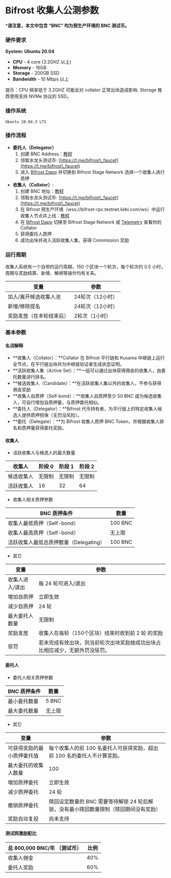 # Bifrost 收集人公测参数

\***请注意，本文中包含 “BNC” 均为预生产环境的 BNC 测试币。**

### 硬件要求

**System: Ubuntu 20.04**

* **CPU** - 4 core (3.2GHZ 以上)
* **Memory** - 16GB
* **Storage** - 200GB SSD
* **Bandwidth** - 10 Mbps 以上

提示：CPU 频率低于 3.2GHZ 可能会对 collator 正常出块造成影响. Storage 推荐使用支持 NVMe 协议的 SSD。

### 操作系统

`Ubuntu 20.04.3 LTS`

### 操作流程

* **委托人（Delegator）**
  1. 创建 BNC Address：[教程](https://wiki.bifrost.finance/v/zh/learn/create)
  2. 领取水龙头测试币: [https://t.me/bifrost\_faucet](https://t.me/bifrost\_faucet)
  3. 进入 [Bifrost Dapp](https://bifrost.app) 并切换到 Bifrost Stage Network 选择一个收集人进行质押
* **收集人（Collator）**:
  1. 创建 BNC 地址：[教程](https://wiki.bifrost.finance/v/zh/learn/create)
  2. 领取水龙头测试币: [https://t.me/bifrost\_faucet](https://t.me/bifrost\_faucet)
  3. 在 Bifrost 预生产环境（wss://bifrost-rpc.testnet.liebi.com/ws）中运行收集人节点并上线：[教程](https://wiki.bifrost.finance/v/zh/jie-dian/yun-hang-shou-ji-ren-jie-dian)
  4. 在 [Bifrost Dapp](https://bifrost.app) 切换至 Bifrost Stage Network 或 [Telemetry](https://telemetry.polkadot.io/#list/0x9f28c6a68e0fc9646eff64935684f6eeeece527e37bbe1f213d22caa1d9d6bed) 查看你的 Collator
  5. 获得委托人质押
  6. 成功出块并进入活跃收集人集，获得 Commission 奖励

### 运行周期

收集人系统有一个自带的运行周期，150 个区块一个轮次，每个轮次约 0.5 小时，周期与奖励结算、新增、解绑等操作均有关系。

| 变量           | 参数         |
| ------------ | ---------- |
| 加入/离开候选收集人池  | 24轮次（12小时） |
| 新增/移除提名      | 24轮次（12小时） |
| 奖励发放（在本轮结束后） | 2轮次（1小时）   |

### 基本参数

#### 名词解释

* **收集人（Collator）：**Collator 在 Bifrost 平行链和 Kusama 中继链上运行全节点，在平行链出块并为中继链验证者生成状态证明。
* **活跃收集人集（Active Set）：**一组可以通过出块获得佣金的收集人，由委托数量进行排名。
* **候选收集人（Candidate）：**在活跃收集人集以外的收集人，不参与获得佣金奖励
* **收集人自质押（Self-bond）：**收集人自质押至少 50 BNC 成为候选收集人，可自行增加自质押量，与质押委托相似。
* **委托人（Delegator）：**Bifrost 代币持有者，为平行链上的特定收集人候选人提供质押担保（无罚没风险）。
* **委托（Delegate）：**为 Bifrost 收集人质押 BNC Token，并根据收集人排名和质押量获得委托奖励。

#### 收集人

* 活跃收集人与候选人的最大数量

| 收集人   | 阶段 0 | 阶段 1 | 阶段 2 |
| ----- | ---- | ---- | ---- |
| 候选收集人 | 无限制  | 无限制  | 无限制  |
| 活跃收集人 | 16   | 32   | 64   |

* 收集人相关质押参数

| BNC 质押条件                 | 数量      |
| ------------------------ | ------- |
| 收集人最低质押（Self-bond）       | 100 BNC |
| 收集人最高质押（Self-bond）       | 无上限     |
| 活跃收集人最低总质押数量（Delegating） | 100 BNC |

* 其它

| 变量       | 参数                                     |
| -------- | -------------------------------------- |
| 收集人进入/退出 | 每 24 轮可进入/退出                           |
| 增加自质押    | 立即生效                                   |
| 减少自质押    | 24 轮                                   |
| 最大委托人数量  | 无限制                                    |
| 奖励发放     | 收集人在每轮（150个区块）结束时收到前 2 轮 的奖励           |
| 惩罚       | 若未完成有效出块，则当前轮次出块奖励按成功出块占比相应减少，无额外罚没惩罚。 |

#### 委托人

* 委托人相关质押参数

| BNC 质押条件 | 数量    |
| -------- | ----- |
| 最小委托数量   | 5 BNC |
| 最大委托数量   | 无上限   |

* 其它

| 变量            | 参数                                              |
| ------------- | ----------------------------------------------- |
| 可获得奖励的最小质押委托值 | 每个收集人的前 100 名委托人可获得奖励，超出前 100 名的委托人不计算奖励。       |
| 最大委托的收集人数量    | 100                                             |
| 增加质押委托        | 立即生效                                            |
| 减少质押委托        | 24 轮                                            |
| 撤销质押委托        | 赎回设定数量的 BNC 需要等待解锁 24 轮后解锁，没有最小赎回数量限制（赎回期间没有奖励） |
| 奖励自动复投        | 尚未支持                                            |

#### 测试网激励配比

| 总 800,000 BNC/年 （测试币） | 比例  |
| --------------------- | --- |
| 收集人佣金                 | 40% |
| 委托人奖励                 | 60% |
